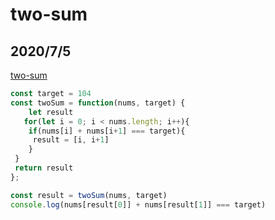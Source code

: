
# two-sum

## 2020/7/5

[two-sum](https://leetcode.com/problems/two-sum/)

```js const nums = [1, 4, 100, 5, 5, 9]
const target = 104
const twoSum = function(nums, target) {
    let result
   for(let i = 0; i < nums.length; i++){
    if(nums[i] + nums[i+1] === target){
     result = [i, i+1]
    }
 }
 return result
};

const result = twoSum(nums, target)
console.log(nums[result[0]] + nums[result[1]] === target)
```

